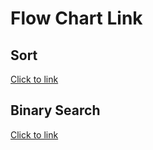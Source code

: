 # Flow Chart Link

## Sort

<a href="https://drive.google.com/file/d/1R4hLfrRZQJ6KzJw-Tdd6okRpr7TlTZ2Z/view?usp=drive_link" target="_blank">Click to link</a>

## Binary Search

<a href="https://drive.google.com/file/d/1jWLoLve_x5bePawQKTLhky8qwTZcQe5l/view?usp=drive_link" target="_blank">Click to link</a>
